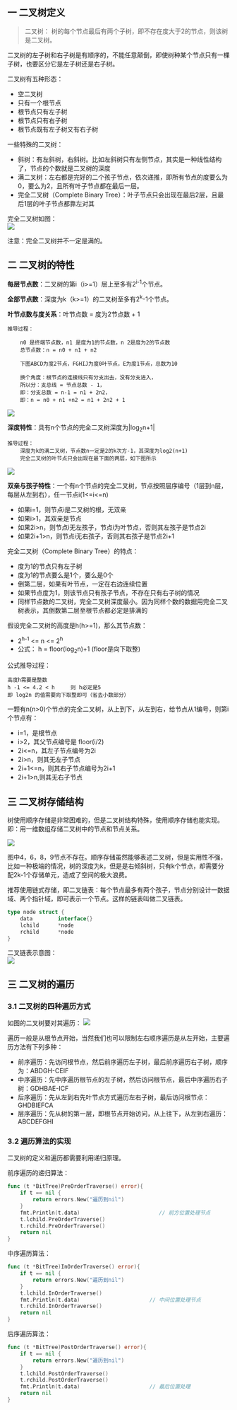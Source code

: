 ## 一 二叉树定义

> 二叉树： 树的每个节点最后有两个子树，即不存在度大于2的节点，则该树是二叉树。

二叉树的左子树和右子树是有顺序的，不能任意颠倒，即使树种某个节点只有一棵子树，也要区分它是左子树还是右子树。  

二叉树有五种形态：
- 空二叉树
- 只有一个根节点
- 根节点只有左子树
- 根节点只有右子树
- 根节点既有左子树又有右子树

一些特殊的二叉树：
- 斜树：有左斜树，右斜树。比如左斜树只有左侧节点，其实是一种线性结构了，节点的个数就是二叉树的深度
- 满二叉树：左右都是完好的二个孩子节点，依次递推，即所有节点的度要么为0，要么为2，且所有叶子节点都在最后一层。
- 完全二叉树（Complete Binary Tree）：叶子节点只会出现在最后2层，且最后1层的叶子节点都靠左对其

完全二叉树如图：  
![](../images/structure/binarytree-02.png)

注意：完全二叉树并不一定是满的。  

## 二 二叉树的特性  

**每层节点数**：二叉树的第i（i>=1）层上至多有2<sup>i-1</sup>个节点。  

**全部节点数**：深度为k（k>=1）的二叉树至多有2<sup>k</sup>-1个节点。  

**叶节点数与度关系**：叶节点数 = 度为2节点数 + 1
```
推导过程：

    n0 是终端节点数，n1 是度为1的节点数，n 2是度为2的节点数
    总节点数：n = n0 + n1 + n2  
    
    下图ABCD为度2节点，FGHIJ为度0叶节点，E为度1节点，总数为10

    换个角度：根节点的连接线只有分支出去，没有分支进入，
    所以分：支总线 = 节点总数 - 1，
    即：分支总数 = n-1 = n1 + 2n2，
    即：n = n0 + n1 +n2 = n1 + 2n2 + 1
```
![](../images/structure/binarytree-03.png)

**深度特性**：具有n个节点的完全二叉树深度为|log<sub>2</sub>n+1|
```
推导过程：
    深度为k的满二叉树，节点数n一定是2的k次方-1，其深度为log2(n+1)
    完全二叉树的叶节点只会出现在最下面的两层，如下图所示
```
![](../images/structure/binarytree-04.png)

**双亲与孩子特性**：一个有n个节点的完全二叉树，节点按照层序编号（1层到n层，每层从左到右），任一节点i(1<=i<=n)
- 如果i=1，则节点i是二叉树的根，无双亲
- 如果i>1，其双亲是节点
- 如果2i>n，则节点i无左孩子，节点i为叶节点，否则其左孩子是节点2i
- 如果2i+1>n，则节点i无右孩子，否则其右孩子是节点2i+1

完全二叉树（Complete Binary Tree）的特点：
- 度为1的节点只有左子树
- 度为1的节点要么是1个，要么是0个
- 倒第二层，如果有叶节点，一定在右边连续位置
- 如果节点度为1，则该节点只有孩子节点，不存在只有右子树的情况
- 同样节点数的二叉树，完全二叉树深度最小。因为同样个数的数据用完全二叉树表示，其倒数第二层至根节点都必定是排满的

假设完全二叉树的高度是h(h>=1)，那么其节点数：
- 2<sup>h-1</sup> <= n <= 2<sup>h</sup>  
- 公式： h = floor(log<sub>2</sub>n)+1    (floor是向下取整)

公式推导过程：
```
高度h需要是整数
h -1 <= 4.2 < h     则 h必定是5
即 log2n 的值需要向下取整即可（省去小数部分）
```

一颗有n(n>0)个节点的完全二叉树，从上到下，从左到右，给节点从1编号，则第i个节点有：
- i=1，是根节点
- i>2，其父节点编号是 floor(i/2)
- 2i<=n，其左子节点编号为2i
- 2i>n，则其无左子节点
- 2i+1<=n，则其右子节点编号为2i+1
- 2i+1>n,则其无右子节点


## 三 二叉树存储结构

树使用顺序存储是非常困难的，但是二叉树结构特殊，使用顺序存储也能实现。即：用一维数组存储二叉树中的节点和节点关系。  

![](../images/structure/binarytree-05.png)

图中4，6，8，9节点不存在。顺序存储虽然能够表述二叉树，但是实用性不强，比如一种极端的情况，树的深度为k，但是是右倾斜树，只有k个节点，却需要分配2k-1个存储单元，造成了空间的极大浪费。  

推荐使用链式存储，即二叉链表：每个节点最多有两个孩子，节点分别设计一数据域、两个指针域，即可表示一个节点。这样的链表叫做二叉链表。  

```go
type node struct {
    data        interface{}
    lchild      *node
    rchild      *node
}
```

二叉链表示意图：  
![](../images/structure/binarytree-06.png)

## 三 二叉树的遍历

### 3.1 二叉树的四种遍历方式

如图的二叉树要对其遍历： 
![](../images/structure/binarytree-07.png)

遍历一般是从根节点开始，当然我们也可以限制左右顺序遍历是从左开始，主要遍历方法有下列多种： 
- 前序遍历：先访问根节点，然后前序遍历左子树，最后前序遍历右子树，顺序为：ABDGH-CEIF
- 中序遍历：先中序遍历根节点的左子树，然后访问根节点，最后中序遍历右子树：GDHBAE-ICF
- 后序遍历：先从左到右先叶节点方式遍历左右子树，最后访问根节点：GHDBIEFCA
- 层序遍历：先从树的第一层，即根节点开始访问，从上往下，从左到右遍历：ABCDEFGHI

### 3.2 遍历算法的实现

二叉树的定义和遍历都需要利用递归原理。  

前序遍历的递归算法：
```go
func (t *BitTree)PreOrderTraverse() error){
    if t == nil {
        return errors.New("遍历到nil") 
    }
    fmt.Println(t.data)                         // 前方位置处理节点
    t.lchild.PreOrderTraverse()
    t.rchild.PreOrderTraverse()
    return nil
}
```

中序遍历算法：
```go
func (t *BitTree)InOrderTraverse() error){
    if t == nil {
        return errors.New("遍历到nil") 
    }
    t.lchild.InOrderTraverse()
    fmt.Println(t.data)                      // 中间位置处理节点
    t.rchild.InOrderTraverse()
    return nil
}
```

后序遍历算法：
```go
func (t *BitTree)PostOrderTraverse() error){
    if t == nil {
        return errors.New("遍历到nil") 
    }
    t.lchild.PostOrderTraverse()
    t.rchild.PostOrderTraverse()
    fmt.Println(t.data)                      // 最后位置处理
    return nil
}
```